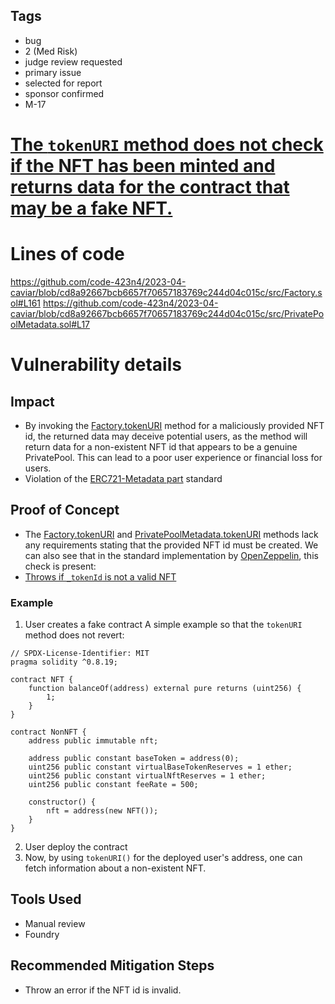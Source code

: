 ## Tags

- bug
- 2 (Med Risk)
- judge review requested
- primary issue
- selected for report
- sponsor confirmed
- M-17

# [The `tokenURI` method does not check if the NFT has been minted and returns data for the contract that may be a fake NFT.](https://github.com/code-423n4/2023-04-caviar-findings/issues/44) 

# Lines of code

https://github.com/code-423n4/2023-04-caviar/blob/cd8a92667bcb6657f70657183769c244d04c015c/src/Factory.sol#L161
https://github.com/code-423n4/2023-04-caviar/blob/cd8a92667bcb6657f70657183769c244d04c015c/src/PrivatePoolMetadata.sol#L17


# Vulnerability details

## Impact

- By invoking the [Factory.tokenURI](https://github.com/code-423n4/2023-04-caviar/blob/cd8a92667bcb6657f70657183769c244d04c015c/src/Factory.sol#L161) method for a maliciously provided NFT id, the returned data may deceive potential users, as the method will return data for a non-existent NFT id that appears to be a genuine PrivatePool. This can lead to a poor user experience or financial loss for users.
- Violation of the [ERC721-Metadata part](https://eips.ethereum.org/EIPS/eip-721) standard

## Proof of Concept

- The [Factory.tokenURI](https://github.com/code-423n4/2023-04-caviar/blob/cd8a92667bcb6657f70657183769c244d04c015c/src/Factory.sol#L161) and [PrivatePoolMetadata.tokenURI](https://github.com/code-423n4/2023-04-caviar/blob/cd8a92667bcb6657f70657183769c244d04c015c/src/PrivatePoolMetadata.sol#L17) methods lack any requirements stating that the provided NFT id must be created. We can also see that in the standard implementation by [OpenZeppelin](https://github.com/OpenZeppelin/openzeppelin-contracts/blob/cf86fd9962701396457e50ab0d6cc78aa29a5ebc/contracts/token/ERC721/ERC721.sol#L94), this check is present:
- [Throws if `_tokenId` is not a valid NFT](https://eips.ethereum.org/EIPS/eip-721)

### Example

1. User creates a fake contract
   A simple example so that the `tokenURI` method does not revert:

```solidity
// SPDX-License-Identifier: MIT
pragma solidity ^0.8.19;

contract NFT {
    function balanceOf(address) external pure returns (uint256) {
        1;
    }
}

contract NonNFT {
    address public immutable nft;

    address public constant baseToken = address(0);
    uint256 public constant virtualBaseTokenReserves = 1 ether;
    uint256 public constant virtualNftReserves = 1 ether;
    uint256 public constant feeRate = 500;

    constructor() {
        nft = address(new NFT());
    }
}
```

2. User deploy the contract
3. Now, by using `tokenURI()` for the deployed user's address, one can fetch information about a non-existent NFT.

## Tools Used

- Manual review
- Foundry

## Recommended Mitigation Steps

- Throw an error if the NFT id is invalid.
